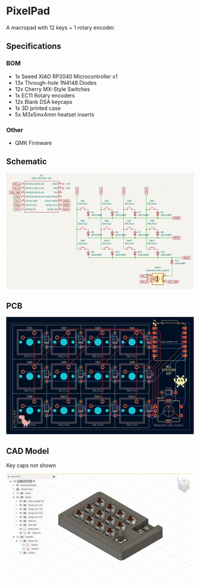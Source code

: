 # PixelPad

A macropad with 12 keys + 1 rotary encoder.

## Specifications

### BOM

- 1x Seeed XIAO RP2040 Microcontroller x1
- 13x Through-hole 1N4148 Diodes
- 12x Cherry MX-Style Switches
- 1x EC11 Rotary encoders
- 12x Blank DSA keycaps
- 1x 3D printed case
- 5x M3x5mx4mm heatset inserts

### Other

- QMK Firmware

## Schematic

![Schematic](/assets/schematic_screenshot.png)

## PCB

![PCB](/assets/pcb_screenshot.png)

## CAD Model

Key caps not shown

![CAD](/assets/full_cad_screenshot.png)
